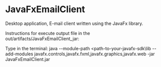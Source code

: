 # JavaFxEmailClient
Desktop application, E-mail client written using the JavaFx library.

Instructions for execute output file in the out/artifacts/JavaFxEmailClient_jar:

Type in the terminal:
java --module-path <path-to-your-javafx-sdk\lib --add-modules javafx.controls,javafx.fxml,javafx.graphics,javafx.web -jar JavaFxEmailClient.jar
